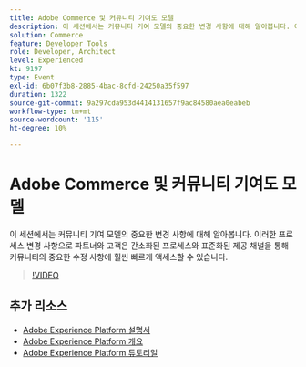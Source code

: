 ```yaml
---
title: Adobe Commerce 및 커뮤니티 기여도 모델
description: 이 세션에서는 커뮤니티 기여 모델의 중요한 변경 사항에 대해 알아봅니다. 이러한 프로세스 변경 사항으로 파트너와 고객은 간소화된 프로세스와 표준화된 제공 채널을 통해 커뮤니티의 중요한 수정 사항에 훨씬 빠르게 액세스할 수 있습니다.
solution: Commerce
feature: Developer Tools
role: Developer, Architect
level: Experienced
kt: 9197
type: Event
exl-id: 6b07f3b8-2885-4bac-8cfd-24250a35f597
duration: 1322
source-git-commit: 9a297cda953d4414131657f9ac84580aea0eabeb
workflow-type: tm+mt
source-wordcount: '115'
ht-degree: 10%

---
```


# Adobe Commerce 및 커뮤니티 기여도 모델

이 세션에서는 커뮤니티 기여 모델의 중요한 변경 사항에 대해 알아봅니다. 이러한 프로세스 변경 사항으로 파트너와 고객은 간소화된 프로세스와 표준화된 제공 채널을 통해 커뮤니티의 중요한 수정 사항에 훨씬 빠르게 액세스할 수 있습니다.

>[!VIDEO](https://video.tv.adobe.com/v/337766/?quality=12&learn=on&hidetitle=true)

## 추가 리소스

- [Adobe Experience Platform 설명서](https://experienceleague.adobe.com/docs/experience-platform.html?lang=ko)
- [Adobe Experience Platform 개요](https://experienceleague.adobe.com/docs/experience-platform/landing/home.html?lang=ko)
- [Adobe Experience Platform 튜토리얼](https://experienceleague.adobe.com/docs/platform-learn/tutorials/overview.html?lang=ko)
